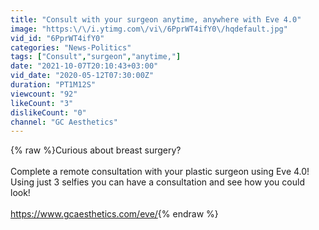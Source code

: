 ```yaml
---
title: "Consult with your surgeon anytime, anywhere with Eve 4.0"
image: "https:\/\/i.ytimg.com\/vi\/6PprWT4ifY0\/hqdefault.jpg"
vid_id: "6PprWT4ifY0"
categories: "News-Politics"
tags: ["Consult","surgeon","anytime,"]
date: "2021-10-07T20:10:43+03:00"
vid_date: "2020-05-12T07:30:00Z"
duration: "PT1M12S"
viewcount: "92"
likeCount: "3"
dislikeCount: "0"
channel: "GC Aesthetics"
---
```

{% raw %}Curious about breast surgery?<br /><br />Complete a remote consultation with your plastic surgeon using Eve 4.0! Using just 3 selfies you can have a consultation and see how you could look!<br /><br /><a rel="nofollow" target="blank" href="https://www.gcaesthetics.com/eve/">https://www.gcaesthetics.com/eve/</a>{% endraw %}
